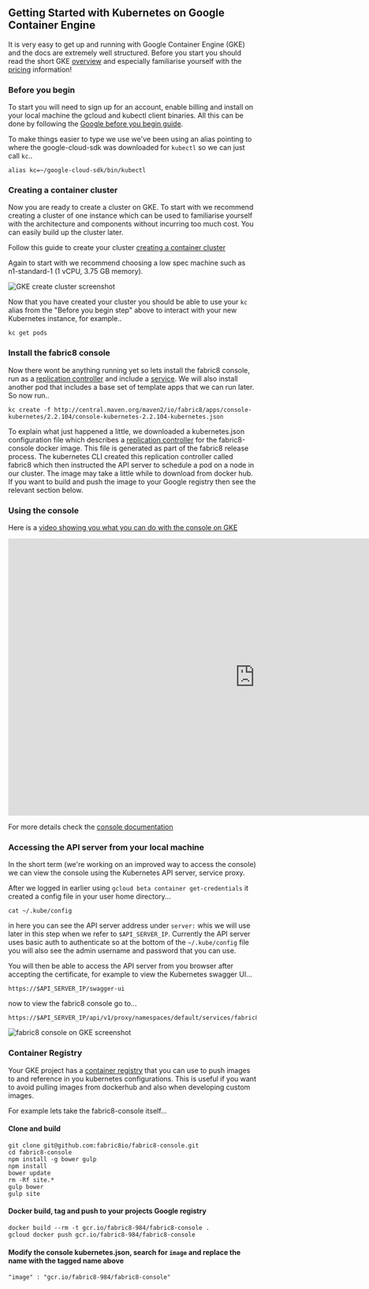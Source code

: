 ## Getting Started with Kubernetes on Google Container Engine

It is very easy to get up and running with Google Container Engine (GKE) and the docs are extremely well structured.  Before you start you should read the short GKE [overview](https://cloud.google.com/container-engine/docs/#overview) and especially familiarise yourself with the [pricing](https://cloud.google.com/container-engine/docs/#pricing) information!

### Before you begin
To start you will need to sign up for an account, enable billing and install on your local machine the gcloud and kubectl client binaries.  All this can be done by following the [Google before you begin guide](https://cloud.google.com/container-engine/docs/before-you-begin).

To make things easier to type we use we've been using an alias pointing to where the google-cloud-sdk was downloaded for `kubectl` so we can just call `kc`..

    alias kc=~/google-cloud-sdk/bin/kubectl

### Creating a container cluster

Now you are ready to create a cluster on GKE.  To start with we recommend creating a cluster of one instance which can be used to familiarise yourself with the architecture and components without incurring too much cost.  You can easily build up the cluster later.

Follow this guide to create your cluster [creating a container cluster](https://cloud.google.com/container-engine/docs/clusters/operations#creating_a_container_cluster)

Again to start with we recommend choosing a low spec machine such as n1-standard-1 (1 vCPU, 3.75 GB memory).

![GKE create cluster screenshot](../images/gkeCreateCluster.png)

Now that you have created your cluster you should be able to use your `kc` alias from the "Before you begin step" above to interact with your new Kubernetes instance, for example..

    kc get pods

### Install the fabric8 console

Now there wont be anything running yet so lets install the fabric8 console, run as a [replication controller](https://cloud.google.com/container-engine/docs/replicationcontrollers/) and include a [service](https://cloud.google.com/container-engine/docs/services/).  We will also install another pod that includes a base set of template apps that we can run later.  So now run..

    kc create -f http://central.maven.org/maven2/io/fabric8/apps/console-kubernetes/2.2.104/console-kubernetes-2.2.104-kubernetes.json

To explain what just happened a little, we downloaded a kubernetes.json configuration file which describes a [replication controller](https://cloud.google.com/container-engine/docs/replicationcontrollers/) for the fabric8-console docker image.  This file is generated as part of the fabric8 release process.  The kubernetes CLI created this replication controller called fabric8 which then instructed the API server to schedule a pod on a node in our cluster.  The image may take a little while to download from docker hub.  If you want to build and push the image to your Google registry then see the relevant section below.

### Using the console

Here is a [video showing you what you can do with the console on GKE](https://vimeo.com/134408470)

<div class="row">
  <p class="text-center">
      <iframe src="https://player.vimeo.com/video/134408470" width="1000" height="562" frameborder="0" webkitallowfullscreen mozallowfullscreen allowfullscreen></iframe>
  </p>
</div>

For more details check the [console documentation](console.html)

### Accessing the API server from your local machine

In the short term (we're working on an improved way to access the console) we can view the console using the Kubernetes API server, service proxy.

After we logged in earlier using `gcloud beta container get-credentials` it created a config file in your user home directory...

    cat ~/.kube/config

in here you can see the API server address under `server:` whis we will use later in this step when we refer to `$API_SERVER_IP`.  Currently the API server uses basic auth to authenticate so at the bottom of the `~/.kube/config` file you will also see the admin username and password that you can use.

You will then be able to access the API server from you browser after accepting the certificate, for example to view the Kubernetes swagger UI...

    https://$API_SERVER_IP/swagger-ui

now to view the fabric8 console go to...

    https://$API_SERVER_IP/api/v1/proxy/namespaces/default/services/fabric8/

![fabric8 console on GKE screenshot](../images/gkeApps.png)

### Container Registry

Your GKE project has a [container registry](https://cloud.google.com/tools/container-registry/) that you can use to push images to and reference in you kubernetes configurations.  This is useful if you want to avoid pulling images from dockerhub and also when developing custom images.

For example lets take the fabric8-console itself...

#### Clone and build

    git clone git@github.com:fabric8io/fabric8-console.git
    cd fabric8-console
    npm install -g bower gulp
    npm install
    bower update
    rm -Rf site.*
    gulp bower
    gulp site

#### Docker build, tag and push to your projects Google registry

    docker build --rm -t gcr.io/fabric8-984/fabric8-console .
    gcloud docker push gcr.io/fabric8-984/fabric8-console

#### Modify the console kubernetes.json, search for `image` and replace the name with the tagged name above

    "image" : "gcr.io/fabric8-984/fabric8-console"
